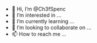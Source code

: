 - 👋 Hi, I’m @Ch3fSpenc
- 👀 I’m interested in ...
- 🌱 I’m currently learning ...
- 💞️ I’m looking to collaborate on ...
- 📫 How to reach me ...

<!---
Ch3fSpenc/Ch3fSpenc is a ✨ special ✨ repository because its `README.md` (this file) appears on your GitHub profile.
You can click the Preview link to take a look at your changes.
--->
